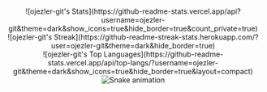 <div align="center">

### 
<div>
  ![ojezler-git's Stats](https://github-readme-stats.vercel.app/api?username=ojezler-git&theme=dark&show_icons=true&hide_border=true&count_private=true)
</div>
<div>
  ![ojezler-git's Streak](https://github-readme-streak-stats.herokuapp.com/?user=ojezler-git&theme=dark&hide_border=true)
</div>
<div>
  ![ojezler-git's Top Languages](https://github-readme-stats.vercel.app/api/top-langs/?username=ojezler-git&theme=dark&show_icons=true&hide_border=true&layout=compact)
</div>
  
<img src="https://profile-readme-generator.com/assets/snake.svg" alt="Snake animation" />

###
</div>

